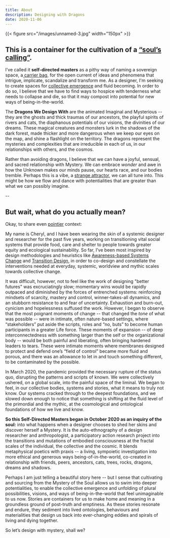 ```yaml
---
title: About
description: Designing with Dragons
date: 2020-11-06
---
```

{{< figure src="/images/unnamed-3.jpg" width="150px" >}}

## **This is a container for the cultivation of a [“soul’s calling”](https://cherylhsu.ca/post/2020-11-06-commitment-to-calling/).** 

I’ve called it **self-directed masters** as a pithy way of naming a sovereign space, a[ carrier bag](https://cherylhsu.ca/post/2020-12-02-carrier-bag-of-gatherings/), for the open current of ideas and phenomena that intrigue, implicate, scandalize and transform me. As a designer, I'm seeking to create spaces for [collective emergence](https://cherylhsu.ca/post/2020-11-11-first-mover/) and fluid becoming. In order to do so, I believe that we have to find ways to hospice with tenderness what needs to collapse and die, so that it may compost into potential for new ways of being-in-the-world. 

The **Dragons We Design With** are the animated Imaginal and Mysterious -- they are the ghosts and thick traumas of our ancestors, the playful spirits of rivers and cats, the diaphanous potentials of our visions, the divinities of our dreams. These magical creatures and monsters lurk in the shadows of the dark forest, made thicker and more dangerous when we keep our eyes on the map, and shine a flashlight on the territory. The dragons represent the mysteries and complexities that are irreducible in each of us, in our relationships with others, and the cosmos. 

Rather than avoiding dragons, I believe that we can have a joyful, sensual, and sacred relationship with Mystery. We can embrace *wonder* and awe in how the Unknown makes our minds pause, our hearts race, and our bodies tremble. Perhaps this is a vibe, a [strange attractor](https://cherylhsu.ca/post/2020-11-18-becoming-strange-attractor/), we can all tune into. This might be how we flow and dance with potentialities that are greater than what we can possibly imagine.

\--

## **But wait, what do you actually mean?** 

Okay, to share even [pointier](https://cherylhsu.ca/pages/glossary/) context:

My name is Cheryl, and I have been wearing the skin of a systemic designer and researcher for the past five years, working on transitioning vital social systems that provide food, care and shelter to people towards greater equity and ecological sustainability. So far, I’ve been most inspired by design methodologies and heuristics like [Awareness-based Systems Change](https://www.ottoscharmer.com/sites/default/files/TU_2016h.pdf) and [Transition Design](https://design.cmu.edu/tags/transition-design), in order to co-design and constellate the interventions needed at everyday, systemic, worldview and mythic scales towards collective change. 

It was difficult, however, not to feel like the work of designing "better futures" was excruciatingly slow; momentary wins would be rapidly outpaced and diminished by the forces of entrenched systems: reinforcing mindsets of scarcity, mastery and control, winner-takes-all dynamics, and an stubborn resistance to and fear of uncertainty. Exhaustion and burn-out, cynicism and hopelessness suffused the work. However, I began to observe that the most poignant moments of change -- that changed the *tone* of what was possible -- were in intimate, often nature-based settings, where “stakeholders” put aside the scripts, roles and “no, buts” to become human participants in a greater Life force. These moments of expansion -- of deep interconnectedness with something larger than the self or the organizational body -- would be both painful and liberating, often bringing hardened leaders to tears. These were intimate moments where membranes designed to protect and defend one’s “field of control” became more fluid and porous, and there was an allowance to let in and touch something different, to be contaminated by the possible. 

In March 2020, the pandemic provided the necessary rupture of the status quo, disrupting the patterns and scripts of known. We were collectively ushered, on a global scale, into the painful space of the liminal. We began to feel, in our collective bodies, systems and stories, what it means to truly not know. Our systems cracked through to the deepest foundations, and we slowed down enough to notice that something is shifting at the fluid level of the primordial and the mythic, at the cosmological and ontological foundations of how we live and know. 

**So this Self-Directed Masters began in October 2020 as an inquiry of the soul:** into what happens when a designer chooses to shed her skins and discover herself a Mystery. It is the auto-ethnography of a design researcher and anthropologist, a participatory action research project into the transitions and mutations of embodied consciousness at the fractal scales of the individual, the collective and the cosmic. It blends metaphysical poetics with praxis -- a living, sympoietic investigation into more ethical and generous ways being-of-in-the-world, co-created in relationship with friends, peers, ancestors, cats, trees, rocks, dragons, dreams and shadows.

Perhaps I am just telling a beautiful story here -- but I sense that cultivating and sourcing from the Mystery of the Soul allows us to swim into deeper potentialities, to enable the collective emergence and unfolding of plural possibilities, visions, and ways of being-in-the-world that feel unimaginable to us now. Stories are containers for us to make home and meaning in a groundless ground of post-truth and emptiness. As these stories resonate and endure, they sediment into lived ontologies, behaviours and materialities that design us back into ever-changing eddies and spirals of living and dying together. 

So let’s design with mystery, shall we?